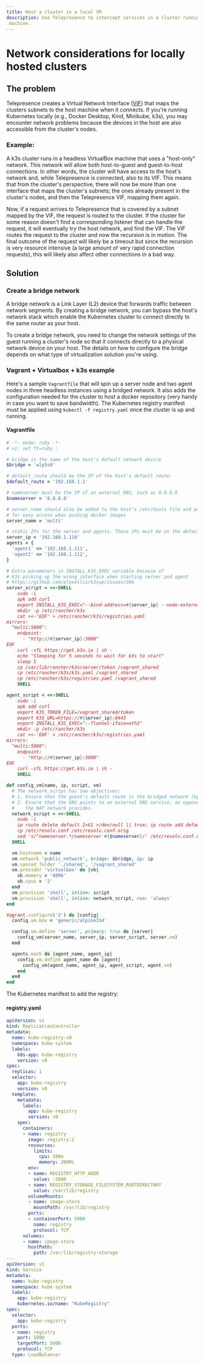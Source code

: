 ```yaml
---
title: Host a cluster in a local VM
description: Use Telepresence to intercept services in a cluster running in a hosted virtual
 machine.
---
```


# Network considerations for locally hosted clusters

## The problem
Telepresence creates a Virtual Network Interface ([VIF](../reference/tun-device.md)) that maps the clusters subnets to the host machine when it connects. If you're running Kubernetes locally (e.g., Docker Desktop, Kind, Minikube, k3s), you may encounter network problems because the devices in the host are also accessible from the cluster's nodes.

### Example:
A k3s cluster runs in a headless VirtualBox machine that uses a "host-only" network. This network will allow both host-to-guest and guest-to-host connections. In other words, the cluster will have access to the host's network and, while Telepresence is connected, also to its VIF. This means that from the cluster's perspective, there will now be more than one interface that maps the cluster's subnets; the ones already present in the cluster's nodes, and then the Telepresence VIF, mapping them again.

Now, if a request arrives to Telepresence that is covered by a subnet mapped by the VIF, the request is routed to the cluster. If the cluster for some reason doesn't find a corresponding listener that can handle the request, it will eventually try the host network, and find the VIF. The VIF routes the request to the cluster and now the recursion is in motion. The final outcome of the request will likely be a timeout but since the recursion is very resource intensive (a large amount of very rapid connection requests), this will likely also affect other connections in a bad way. 

## Solution

### Create a bridge network
A bridge network is a Link Layer (L2) device that forwards traffic between network segments. By creating a bridge network, you can bypass the host's network stack which enable the Kubernetes cluster to connect directly to the same router as your host.

To create a bridge network, you need to change the network settings of the guest running a cluster's node so that it connects directly to a physical network device on your host. The details on how to configure the bridge depends on what type of virtualization solution you're using.

### Vagrant + Virtualbox + k3s example
Here's a sample `Vagrantfile` that will spin up a server node and two agent nodes in three headless instances using a bridged network. It also adds the configuration needed for the cluster to host a docker repository (very handy in case you want to save bandwidth). The Kubernetes registry manifest must be applied using `kubectl -f registry.yaml` once the cluster is up and running.

#### Vagrantfile
```ruby
# -*- mode: ruby -*-
# vi: set ft=ruby :

# bridge is the name of the host's default network device
$bridge = 'wlp5s0'

# default_route should be the IP of the host's default route.
$default_route = '192.168.1.1'

# nameserver must be the IP of an external DNS, such as 8.8.8.8
$nameserver = '8.8.8.8'

# server_name should also be added to the host's /etc/hosts file and point to the server_ip
# for easy access when pushing docker images
server_name = 'multi'

# static IPs for the server and agents. Those IPs must be on the default router's subnet
server_ip = '192.168.1.110'
agents = {
  'agent1' => '192.168.1.111',
  'agent2' => '192.168.1.112',
}

# Extra parameters in INSTALL_K3S_EXEC variable because of
# K3s picking up the wrong interface when starting server and agent
# https://github.com/alexellis/k3sup/issues/306
server_script = <<-SHELL
    sudo -i
    apk add curl
    export INSTALL_K3S_EXEC="--bind-address=#{server_ip} --node-external-ip=#{server_ip} --flannel-iface=eth1"
    mkdir -p /etc/rancher/k3s
    cat <<-'EOF' > /etc/rancher/k3s/registries.yaml
mirrors:
  "multi:5000":
    endpoint:
      - "http://#{server_ip}:5000"
EOF
    curl -sfL https://get.k3s.io | sh -
    echo "Sleeping for 5 seconds to wait for k3s to start"
    sleep 5
    cp /var/lib/rancher/k3s/server/token /vagrant_shared
    cp /etc/rancher/k3s/k3s.yaml /vagrant_shared
    cp /etc/rancher/k3s/registries.yaml /vagrant_shared
    SHELL

agent_script = <<-SHELL
    sudo -i
    apk add curl
    export K3S_TOKEN_FILE=/vagrant_shared/token
    export K3S_URL=https://#{server_ip}:6443
    export INSTALL_K3S_EXEC="--flannel-iface=eth1"
    mkdir -p /etc/rancher/k3s
    cat <<-'EOF' > /etc/rancher/k3s/registries.yaml
mirrors:
  "multi:5000":
    endpoint:
      - "http://#{server_ip}:5000"
EOF
    curl -sfL https://get.k3s.io | sh -
    SHELL

def config_vm(name, ip, script, vm)
  # The network_script has two objectives:
  # 1. Ensure that the guest's default route is the bridged network (bypass the network of the host)
  # 2. Ensure that the DNS points to an external DNS service, as opposed to the DNS of the host that
  #    the NAT network provides.
  network_script = <<-SHELL
    sudo -i
    ip route delete default 2>&1 >/dev/null || true; ip route add default via #{$default_route}
    cp /etc/resolv.conf /etc/resolv.conf.orig
    sed 's/^nameserver.*/nameserver #{$nameserver}/' /etc/resolv.conf.orig > /etc/resolv.conf
  SHELL

  vm.hostname = name
  vm.network 'public_network', bridge: $bridge, ip: ip
  vm.synced_folder './shared', '/vagrant_shared'
  vm.provider 'virtualbox' do |vb|
    vb.memory = '4096'
    vb.cpus = '2'
  end
  vm.provision 'shell', inline: script
  vm.provision 'shell', inline: network_script, run: 'always'
end

Vagrant.configure('2') do |config|
  config.vm.box = 'generic/alpine314'

  config.vm.define 'server', primary: true do |server|
    config_vm(server_name, server_ip, server_script, server.vm)
  end

  agents.each do |agent_name, agent_ip|
    config.vm.define agent_name do |agent|
      config_vm(agent_name, agent_ip, agent_script, agent.vm)
    end
  end
end
```

The Kubernetes manifest to add the registry:

#### registry.yaml
```yaml
apiVersion: v1
kind: ReplicationController
metadata:
  name: kube-registry-v0
  namespace: kube-system
  labels:
    k8s-app: kube-registry
    version: v0
spec:
  replicas: 1
  selector:
    app: kube-registry
    version: v0
  template:
    metadata:
      labels:
        app: kube-registry
        version: v0
    spec:
      containers:
      - name: registry
        image: registry:2
        resources:
          limits:
            cpu: 100m
            memory: 200Mi
        env:
        - name: REGISTRY_HTTP_ADDR
          value: :5000
        - name: REGISTRY_STORAGE_FILESYSTEM_ROOTDIRECTORY
          value: /var/lib/registry
        volumeMounts:
        - name: image-store
          mountPath: /var/lib/registry
        ports:
        - containerPort: 5000
          name: registry
          protocol: TCP
      volumes:
      - name: image-store
        hostPath:
          path: /var/lib/registry-storage
---
apiVersion: v1
kind: Service
metadata:
  name: kube-registry
  namespace: kube-system
  labels:
    app: kube-registry
    kubernetes.io/name: "KubeRegistry"
spec:
  selector:
    app: kube-registry
  ports:
  - name: registry
    port: 5000
    targetPort: 5000
    protocol: TCP
  type: LoadBalancer
```
